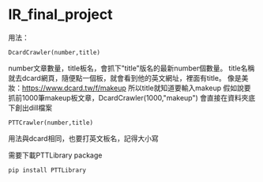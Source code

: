 # IR_final_project

用法：
```
DcardCrawler(number,title) 
```
 number文章數量，title板名，會抓下"title"版名的最新number個數量。
 title名稱就去dcard網頁，隨便點一個板，就會看到他的英文網址，裡面有title。
 像是美妝：https://www.dcard.tw/f/makeup
 所以title就知道要輸入makeup
 假如說要抓前1000筆makeup板文章，DcardCrawler(1000,"makeup")
 會直接在資料夾底下創出dill檔案

```
PTTCrawler(number,title) 
```
  用法與dcard相同，也要打英文板名，記得大小寫
  
  需要下載PTTLibrary package
```
pip install PTTLibrary
```

